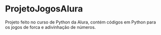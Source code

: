 # ProjetoJogosAlura
Projeto feito no curso de Python da Alura, contém códigos em Python para os jogos de forca e adivinhação de números.
